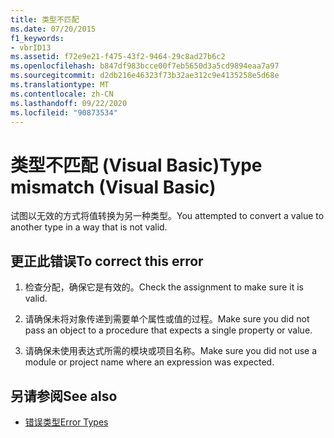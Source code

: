 ```yaml
---
title: 类型不匹配
ms.date: 07/20/2015
f1_keywords:
- vbrID13
ms.assetid: f72e9e21-f475-43f2-9464-29c8ad27b6c2
ms.openlocfilehash: b847df983bcce00f7eb5650d3a5cd9894eaa7a97
ms.sourcegitcommit: d2db216e46323f73b32ae312c9e4135258e5d68e
ms.translationtype: MT
ms.contentlocale: zh-CN
ms.lasthandoff: 09/22/2020
ms.locfileid: "90873534"
---
```

# <a name="type-mismatch-visual-basic"></a><span data-ttu-id="ade6c-102">类型不匹配 (Visual Basic)</span><span class="sxs-lookup"><span data-stu-id="ade6c-102">Type mismatch (Visual Basic)</span></span>

<span data-ttu-id="ade6c-103">试图以无效的方式将值转换为另一种类型。</span><span class="sxs-lookup"><span data-stu-id="ade6c-103">You attempted to convert a value to another type in a way that is not valid.</span></span>  
  
## <a name="to-correct-this-error"></a><span data-ttu-id="ade6c-104">更正此错误</span><span class="sxs-lookup"><span data-stu-id="ade6c-104">To correct this error</span></span>  
  
1. <span data-ttu-id="ade6c-105">检查分配，确保它是有效的。</span><span class="sxs-lookup"><span data-stu-id="ade6c-105">Check the assignment to make sure it is valid.</span></span>  
  
2. <span data-ttu-id="ade6c-106">请确保未将对象传递到需要单个属性或值的过程。</span><span class="sxs-lookup"><span data-stu-id="ade6c-106">Make sure you did not pass an object to a procedure that expects a single property or value.</span></span>  
  
3. <span data-ttu-id="ade6c-107">请确保未使用表达式所需的模块或项目名称。</span><span class="sxs-lookup"><span data-stu-id="ade6c-107">Make sure you did not use a module or project name where an expression was expected.</span></span>  
  
## <a name="see-also"></a><span data-ttu-id="ade6c-108">另请参阅</span><span class="sxs-lookup"><span data-stu-id="ade6c-108">See also</span></span>

- [<span data-ttu-id="ade6c-109">错误类型</span><span class="sxs-lookup"><span data-stu-id="ade6c-109">Error Types</span></span>](../../programming-guide/language-features/error-types.md)
